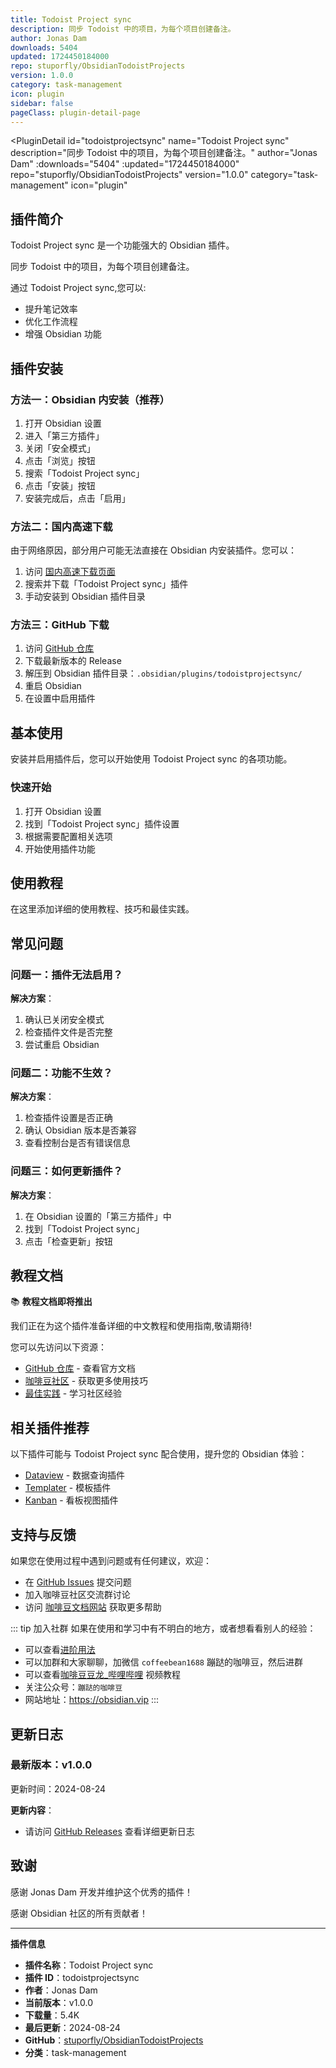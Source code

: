 ```yaml
---
title: Todoist Project sync
description: 同步 Todoist 中的项目，为每个项目创建备注。
author: Jonas Dam
downloads: 5404
updated: 1724450184000
repo: stuporfly/ObsidianTodoistProjects
version: 1.0.0
category: task-management
icon: plugin
sidebar: false
pageClass: plugin-detail-page
---
```


<PluginDetail
  id="todoistprojectsync"
  name="Todoist Project sync"
  description="同步 Todoist 中的项目，为每个项目创建备注。"
  author="Jonas Dam"
  :downloads="5404"
  :updated="1724450184000"
  repo="stuporfly/ObsidianTodoistProjects"
  version="1.0.0"
  category="task-management"
  icon="plugin"
>

<!-- AUTO_GENERATED_START -->
## 插件简介

Todoist Project sync 是一个功能强大的 Obsidian 插件。

同步 Todoist 中的项目，为每个项目创建备注。

通过 Todoist Project sync,您可以:

- 提升笔记效率
- 优化工作流程
- 增强 Obsidian 功能

<!-- AUTO_GENERATED_END -->

<!-- AUTO_GENERATED_START -->
## 插件安装

### 方法一：Obsidian 内安装（推荐）

1. 打开 Obsidian 设置
2. 进入「第三方插件」
3. 关闭「安全模式」
4. 点击「浏览」按钮
5. 搜索「Todoist Project sync」
6. 点击「安装」按钮
7. 安装完成后，点击「启用」

### 方法二：国内高速下载

由于网络原因，部分用户可能无法直接在 Obsidian 内安装插件。您可以：

1. 访问 [国内高速下载页面](/zh/documentation/obsidian-plugins-download.html)
2. 搜索并下载「Todoist Project sync」插件
3. 手动安装到 Obsidian 插件目录

### 方法三：GitHub 下载

1. 访问 [GitHub 仓库](https://github.com/stuporfly/ObsidianTodoistProjects)
2. 下载最新版本的 Release
3. 解压到 Obsidian 插件目录：`.obsidian/plugins/todoistprojectsync/`
4. 重启 Obsidian
5. 在设置中启用插件

## 基本使用

安装并启用插件后，您可以开始使用 Todoist Project sync 的各项功能。

### 快速开始

1. 打开 Obsidian 设置
2. 找到「Todoist Project sync」插件设置
3. 根据需要配置相关选项
4. 开始使用插件功能

<!-- AUTO_GENERATED_END -->

<!-- CUSTOM_CONTENT_START:tutorial -->
## 使用教程

在这里添加详细的使用教程、技巧和最佳实践。

<!-- CUSTOM_CONTENT_END:tutorial -->

<!-- SHARED_CONTENT_START -->
## 常见问题

### 问题一：插件无法启用？

**解决方案**：
1. 确认已关闭安全模式
2. 检查插件文件是否完整
3. 尝试重启 Obsidian

### 问题二：功能不生效？

**解决方案**：
1. 检查插件设置是否正确
2. 确认 Obsidian 版本是否兼容
3. 查看控制台是否有错误信息

### 问题三：如何更新插件？

**解决方案**：
1. 在 Obsidian 设置的「第三方插件」中
2. 找到「Todoist Project sync」
3. 点击「检查更新」按钮

## 教程文档

📚 **教程文档即将推出**

我们正在为这个插件准备详细的中文教程和使用指南,敬请期待!

您可以先访问以下资源：
- [GitHub 仓库](https://github.com/stuporfly/ObsidianTodoistProjects) - 查看官方文档
- [咖啡豆社区](/zh/bases/) - 获取更多使用技巧
- [最佳实践](/zh/best-practices/) - 学习社区经验

## 相关插件推荐

以下插件可能与 Todoist Project sync 配合使用，提升您的 Obsidian 体验：

- [Dataview](/zh/plugins/dataview.html) - 数据查询插件
- [Templater](/zh/plugins/templater-obsidian.html) - 模板插件
- [Kanban](/zh/plugins/obsidian-kanban.html) - 看板视图插件

## 支持与反馈

如果您在使用过程中遇到问题或有任何建议，欢迎：

- 在 [GitHub Issues](https://github.com/stuporfly/ObsidianTodoistProjects/issues) 提交问题
- 加入咖啡豆社区交流群讨论
- 访问 [咖啡豆文档网站](https://obsidian.vip) 获取更多帮助

::: tip 加入社群
如果在使用和学习中有不明白的地方，或者想看看别人的经验：
- 可以查看[进阶用法](/zh/advanced)
- 可以加群和大家聊聊，加微信 `coffeebean1688` 蹦跶的咖啡豆，然后进群
- 可以查看[咖啡豆豆龙_哔哩哔哩](https://space.bilibili.com/618777356) 视频教程
- 关注公众号：`蹦跶的咖啡豆`
- 网站地址：https://obsidian.vip
:::
<!-- SHARED_CONTENT_END -->

<!-- AUTO_GENERATED_START -->
## 更新日志

### 最新版本：v1.0.0

更新时间：2024-08-24

**更新内容**：
- 请访问 [GitHub Releases](https://github.com/stuporfly/ObsidianTodoistProjects/releases) 查看详细更新日志

## 致谢

感谢 Jonas Dam 开发并维护这个优秀的插件！

感谢 Obsidian 社区的所有贡献者！

---

**插件信息**
- **插件名称**：Todoist Project sync
- **插件 ID**：todoistprojectsync
- **作者**：Jonas Dam
- **当前版本**：v1.0.0
- **下载量**：5.4K
- **最后更新**：2024-08-24
- **GitHub**：[stuporfly/ObsidianTodoistProjects](https://github.com/stuporfly/ObsidianTodoistProjects)
- **分类**：task-management
<!-- AUTO_GENERATED_END -->

</PluginDetail>

